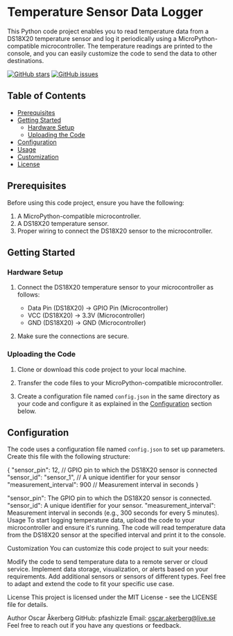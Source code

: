# Temperature Sensor Data Logger

This Python code project enables you to read temperature data from a DS18X20 temperature sensor and log it periodically using a MicroPython-compatible microcontroller. The temperature readings are printed to the console, and you can easily customize the code to send the data to other destinations.

[![GitHub stars](https://img.shields.io/github/stars/pfashizzle/HVN_projekt2.svg)](https://github.com/pfashizzle/HVN_projekt2/stargazers)
[![GitHub issues](https://img.shields.io/github/issues/pfashizzle/HVN_projekt2.svg)](https://github.com/pfashizzle/HVN_projekt2/issues)

## Table of Contents

- [Prerequisites](#prerequisites)
- [Getting Started](#getting-started)
  - [Hardware Setup](#hardware-setup)
  - [Uploading the Code](#uploading-the-code)
- [Configuration](#configuration)
- [Usage](#usage)
- [Customization](#customization)
- [License](#license)

## Prerequisites

Before using this code project, ensure you have the following:

1. A MicroPython-compatible microcontroller.
2. A DS18X20 temperature sensor.
3. Proper wiring to connect the DS18X20 sensor to the microcontroller.

## Getting Started

### Hardware Setup

1. Connect the DS18X20 temperature sensor to your microcontroller as follows:
   - Data Pin (DS18X20) -> GPIO Pin (Microcontroller)
   - VCC (DS18X20) -> 3.3V (Microcontroller)
   - GND (DS18X20) -> GND (Microcontroller)

2. Make sure the connections are secure.

### Uploading the Code

1. Clone or download this code project to your local machine.

2. Transfer the code files to your MicroPython-compatible microcontroller.

3. Create a configuration file named `config.json` in the same directory as your code and configure it as explained in the [Configuration](#configuration) section below.

## Configuration

The code uses a configuration file named `config.json` to set up parameters. Create this file with the following structure:

{
    "sensor_pin": 12,              // GPIO pin to which the DS18X20 sensor is connected
    "sensor_id": "sensor_1",      // A unique identifier for your sensor
    "measurement_interval": 900   // Measurement interval in seconds
}

"sensor_pin": The GPIO pin to which the DS18X20 sensor is connected.
"sensor_id": A unique identifier for your sensor.
"measurement_interval": Measurement interval in seconds (e.g., 300 seconds for every 5 minutes).
Usage
To start logging temperature data, upload the code to your microcontroller and ensure it's running. The code will read temperature data from the DS18X20 sensor at the specified interval and print it to the console.

Customization
You can customize this code project to suit your needs:

Modify the code to send temperature data to a remote server or cloud service.
Implement data storage, visualization, or alerts based on your requirements.
Add additional sensors or sensors of different types.
Feel free to adapt and extend the code to fit your specific use case.

License
This project is licensed under the MIT License - see the LICENSE file for details.

Author
Oscar Åkerberg
GitHub: pfashizzle
Email: oscar.akerberg@live.se
Feel free to reach out if you have any questions or feedback.
